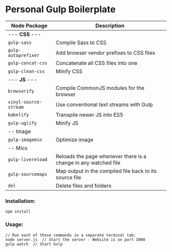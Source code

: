 # Personal Gulp Boilerplate
Node Package | Description
------------ | -------------
--- **CSS** --- |
`gulp-sass` | Compile Sass to CSS
`gulp-autoprefixer` | Add browser vendor prefixes to CSS files
`gulp-concat-css` | Concatenate all CSS files into one
`gulp-clean-css` | Minify CSS
--- **JS** --- |
`browserify` | Compile CommonJS modules for the browser
`vinyl-source-stream` | Use conventional text streams with Gulp
`babelify` | Transpile newer JS into ES5
`gulp-uglify` | Minify JS
-- Image |
`gulp-imagemin` | Optimize image
-- Mics |
`gulp-livereload` | Reloads the page whenever there is a change in any watched file
`gulp-sourcemaps` | Map output in the compiled file back to its source file
`del` | Delete files and folders

### Installation:
```
npm install
```
### Usage:
```
// Run each of these commands in a separate terminal tab:
node server.js  // Start the server - Website is on port 3000
gulp watch  // Start Gulp
```
